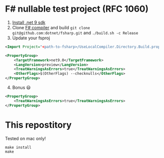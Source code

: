 # F# nullable test project (RFC 1060)

1. [Install .net 9 sdk](https://dotnet.microsoft.com/en-us/download/dotnet/9.0)
2. Clone [F# compiler](https://github.com/dotnet/fsharp) and build
`git clone git@github.com:dotnet/fsharp.git` and `./build.sh -c Release`
3. Update your fsproj
```xml
<Import Project="<path-to-fsharp>/UseLocalCompiler.Directory.Build.props"/>

<PropertyGroup>
    <TargetFramework>net9.0</TargetFramework>
    <LangVersion>preview</LangVersion>
    <TreatWarningsAsErrors>true</TreatWarningsAsErrors>
    <OtherFlags>$(OtherFlags) --checknulls</OtherFlags>
</PropertyGroup>
```
4. Bonus 😃
```xml
<PropertyGroup>
    <TreatWarningsAsErrors>true</TreatWarningsAsErrors>
</PropertyGroup>
```

# This repostitory
Tested on mac only!

```
make install
make
```
